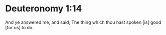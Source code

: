 # Deuteronomy 1:14

And ye answered me, and said, The thing which thou hast spoken [is] good [for us] to do.